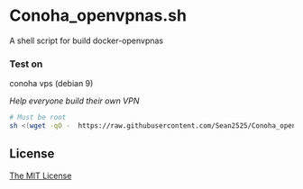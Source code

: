 # Conoha_openvpnas.sh

A shell script for build docker-openvpnas

### Test on 
conoha vps (debian 9)


*Help everyone build their own VPN*
``` bash
# Must be root
sh <(wget -qO -  https://raw.githubusercontent.com/Sean2525/Conoha_openvpnas.sh/master/install.sh)

```
## License
[The MIT License](https://github.com/Sean2525/Conoha_openvpnas.sh/blob/master/LICENSE)
